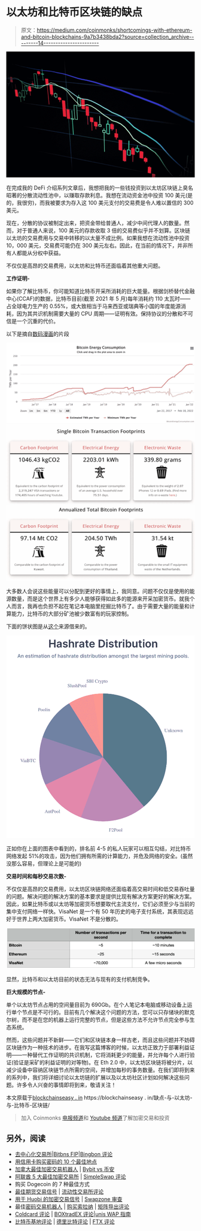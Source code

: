 # 以太坊和比特币区块链的缺点

> 原文：<https://medium.com/coinmonks/shortcomings-with-ethereum-and-bitcoin-blockchains-9a7b3438bda2?source=collection_archive---------14----------------------->

![](img/beef04195ab69a1cfa89af5700bf1b23.png)

在完成我的 DeFi 介绍系列文章后，我想把我的一些钱投资到以太坊区块链上臭名昭著的分散流动性池中，以赚取存款利息。我想在流动资金池中投资 100 美元(是的，我很穷)，而我被要求为存入这 100 美元支付的交易费是令人难以置信的 300 美元。

现在，分散的协议被制定出来，把资金带给普通人，减少中间代理人的数量。然而，对于普通人来说，100 美元的存款收取 3 倍的交易费似乎并不划算。区块链以太坊的交易费用与交易中转移的以太量不成比例。如果我想在流动性池中投资 10，000 美元，交易费可能仍在 300 美元左右。因此，在当前的情况下，并非所有人都能从分权中获益。

不仅仅是高昂的交易费用，以太坊和比特币还面临着其他重大问题。

**工作证明-**

如果你了解比特币，你可能知道比特币开采所消耗的巨大能量。根据剑桥替代金融中心(CCAF)的数据，比特币目前(截至 2021 年 5 月)每年消耗约 110 太瓦时——占全球电力生产的 0.55%，或大致相当于马来西亚或瑞典等小国的年度能源消耗，因为其共识机制需要大量的 CPU 周期——证明有效。保持协议的分散和不可信是一个沉重的代价。

以下是摘自[数码漫画](https://digiconomist.net/bitcoin-energy-consumption/)的片段

![](img/357736359bdb6f08aeecd8d34c051c98.png)![](img/e171c189391be984596c0abc68a1dbe7.png)![](img/4123ec100bbf4b9e3779461535dbda45.png)

大多数人会说这些能量可以分配到更好的事情上，我同意。问题不仅仅是使用的能源数量，而是这个世界上有多少人能够获得如此多的能源来开采加密货币。就我个人而言，我再也负担不起在笔记本电脑里挖掘比特币了。由于需要大量的能量和计算能力，比特币的大部分矿池被少数富有的玩家控制。

下面的饼状图是从[这个](https://www.blockchain.com/charts/pools)来源借来的。

![](img/70b8b124ae34a0ed157ac7c247ada736.png)

正如你在上面的图表中看到的，排名前 4-5 的私人玩家可以相互勾结，对比特币网络发起 51%的攻击，因为他们拥有所需的计算能力，并危及网络的安全。(虽然没那么容易，但理论上是可能的)

**交易时间和每秒交易次数-**

不仅仅是高昂的交易费用，以太坊区块链网络还面临着高交易时间和低交易吞吐量的问题。解决问题的解决方案的基本要求是提供比现有解决方案更好的解决方案。因此，如果比特币或以太坊等加密货币想要取代主流支付，它们必须至少与当前的集中支付网络一样快。VisaNet 是一个有 50 年历史的电子支付系统，其表现远远好于世界上两大加密货币。VisaNet 不是分散的。

![](img/da3078ac5f7beb56d70805a7e5ec1211.png)

显然，比特币和以太坊目前的状态无法与现有的支付机制竞争。

**巨大规模的节点-**

单个以太坊节点占用的空间量目前为 690Gb。在个人笔记本电脑或移动设备上运行单个节点是不可行的。目前有几个解决这个问题的方法，您可以只存储块的默克尔树，而不是在您的机器上运行完整的节点，但是这些方法不允许节点完全参与生态系统。

然而，这些问题并不新鲜——它们和区块链本身一样古老，而且这些问题并不妨碍区块链作为一种技术的进步。在我写这篇博客的时候，以太坊正致力于部署利益证明——一种替代工作证明的共识机制，它将消耗更少的能量，并允许每个人进行验证(验证是采矿的利益证明的对等物)。在 Eth 2.0 中，以太坊区块链将被分片，以减少设备中容纳区块链节点所需的空间，并增加每秒的事务数量。在我们即将到来的系列中，我们将详细讨论以太坊链的扩展以及以太坊社区计划如何解决这些问题。许多令人兴奋的事情即将到来，敬请关注！

本文原载于[blockchainseasy . in](https://blockchainiseasy.in/)
https://blockchainseasy . in/缺点-与-以太坊-与-比特币-区块链/

> 加入 Coinmonks [电报频道](https://t.me/coincodecap)和 [Youtube 频道](https://www.youtube.com/c/coinmonks/videos)了解加密交易和投资

## 另外，阅读

*   [去中心化交易所](https://coincodecap.com/what-are-decentralized-exchanges)|[Bitbns FIP](https://coincodecap.com/bitbns-fip)|[Bingbon 评论](https://coincodecap.com/bingbon-review)
*   [用信用卡购买密码的 10 个最佳地点](https://coincodecap.com/buy-crypto-with-credit-card)
*   [加拿大最佳加密交易机器人](https://coincodecap.com/5-best-crypto-trading-bots-in-canada) | [Bybit vs 币安](https://coincodecap.com/bybit-binance-moonxbt)
*   [阿联酋 5 大最佳加密交易所](https://coincodecap.com/best-crypto-exchanges-in-uae) | [SimpleSwap 评论](https://coincodecap.com/simpleswap-review)
*   购买 Dogecoin 的 7 种最佳方式
*   [最佳期货交易信号](https://coincodecap.com/futures-trading-signals) | [流动性交易所评论](https://coincodecap.com/liquid-exchange-review)
*   [用于 Huobi 的加密交易信号](https://coincodecap.com/huobi-crypto-trading-signals) | [Swapzone 审查](/coinmonks/swapzone-review-crypto-exchange-data-aggregator-e0ad78e55ed7)
*   最佳[密码交易机器人](https://coincodecap.com/best-crypto-trading-bots) | [购买索拉纳](https://coincodecap.com/buy-solana) | [矩阵导出评论](https://coincodecap.com/matrixport-review)
*   [Coldcard 评论](https://coincodecap.com/coldcard-review) | [BOXtradEX 评论](https://coincodecap.com/boxtradex-review)|[unis WAP 指南](https://coincodecap.com/uniswap)
*   [比特币基地评论](/coinmonks/coinbase-review-6ef4e0f56064) | [德里比特评论](/coinmonks/deribit-review-options-fees-apis-and-testnet-2ca16c4bbdb2) | [FTX 评论](/coinmonks/ftx-crypto-exchange-review-53664ac1198f)